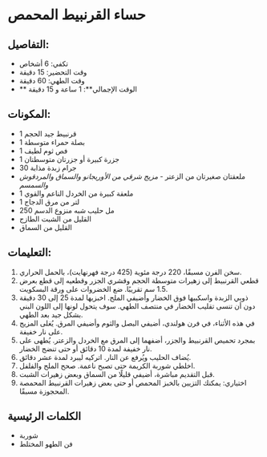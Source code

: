 # حساء القرنبيط المحمص

## التفاصيل:
* تكفي: 6 أشخاص
* وقت التحضير: 15 دقيقة
* وقت الطهي: 60 دقيقة
* ** الوقت الإجمالي**: 1 ساعة و 15 دقيقة

## المكونات:
* 1 قرنبيط جيد الحجم
* 1 بصلة حمراء متوسطة
* 1 فص ثوم لطيف
* 1 جزرة كبيرة أو جزرتان متوسطتان
* 30 جرام زبدة مذابة
* ملعقتان صغيرتان من الزعتر - *مزيج شرقي من الأوريجانو والسماق والمردقوش والسمسم*
* 1 ملعقة كبيرة من الخردل الناعم والقوي
* 1 لتر من مرق الدجاج
* 250 مل حليب شبه منزوع الدسم
* القليل من الشبت الطازج
* القليل من السماق

## التعليمات:
1. سخن الفرن مسبقًا، 220 درجة مئوية (425 درجة فهرنهايت)، بالحمل الحراري.
1. قطعي القرنبيط إلى زهيرات متوسطة الحجم وقشري الجزر وقطعيه إلى قطع بعرض 1.5 سم تقريبًا. ضع الخضروات على ورقة البسكويت.
1. ذوبي الزبدة واسكبيها فوق الخضار وأضيفي الملح. اخبزيها لمدة 25 إلى 30 دقيقة دون أن تنسى تقليب الخضار في منتصف الطهي. سوف يتحول لونها إلى اللون البني بشكل جيد بعد الطهي.
1. في هذه الأثناء، في فرن هولندي، أضيفي البصل والثوم وأضيفي المرق. يُغلى المزيج على نار خفيفة.
1. بمجرد تحميص القرنبيط والجزر، أضفهما إلى المرق مع الخردل والزعتر. يُطهى على نار خفيفة لمدة 10 دقائق أو حتى تنضج الخضار.
1. يُضاف الحليب ويُرفع عن النار. اتركيه ليبرد لمدة عشر دقائق.
1. اخلطي شوربة الكريمة حتى تصبح ناعمة. صحح الملح والفلفل.
1. قبل التقديم مباشرة، أضيفي قليلًا من السماق وبعض زهيرات الشبت.
1. اختياري: يمكنك التزيين بالخبز المحمص أو حتى بعض زهيرات القرنبيط المحمصة المحجوزة مسبقًا.

## الكلمات الرئيسية
* شوربة
* فن الطهو المختلط